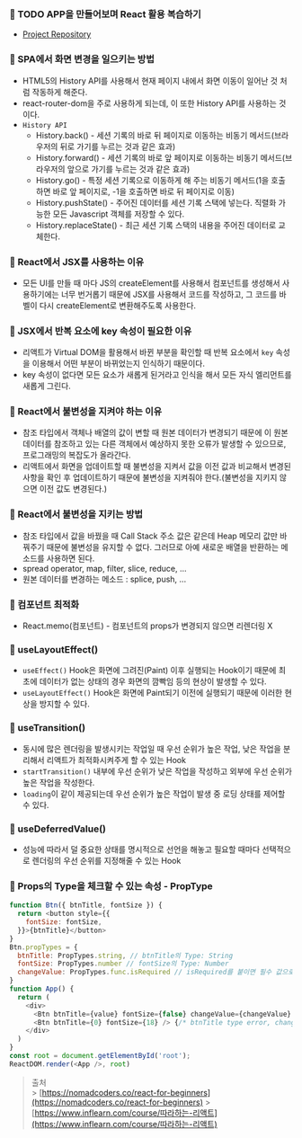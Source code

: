 ### 📌 TODO APP을 만들어보며 React 활용 복습하기

- [Project Repository](https://github.com/DINGUNOTE/react-todo)

### 📌 SPA에서 화면 변경을 일으키는 방법

- HTML5의 History API를 사용해서 현재 페이지 내에서 화면 이동이 일어난 것 처럼 작동하게 해준다.
- react-router-dom을 주로 사용하게 되는데, 이 또한 History API를 사용하는 것이다.
- `History API`
  - History.back() - 세션 기록의 바로 뒤 페이지로 이동하는 비동기 메서드(브라우저의 뒤로 가기를 누르는 것과 같은 효과)
  - History.forward() - 세션 기록의 바로 앞 페이지로 이동하는 비동기 메서드(브라우저의 앞으로 가기를 누르는 것과 같은 효과)
  - History.go() - 특정 세션 기록으로 이동하게 해 주는 비동기 메서드(1을 호출하면 바로 앞 페이지로, -1을 호출하면 바로 뒤 페이지로 이동)
  - History.pushState() - 주어진 데이터를 세션 기록 스택에 넣는다. 직렬화 가능한 모든 Javascript 객체를 저장할 수 있다.
  - History.replaceState() - 최근 세션 기록 스택의 내용을 주어진 데이터로 교체한다.

### 📌 React에서 JSX를 사용하는 이유

- 모든 UI를 만들 때 마다 JS의 createElement를 사용해서 컴포넌트를 생성해서 사용하기에는 너무 번거롭기 때문에 JSX를 사용해서 코드를 작성하고, 그 코드를 바벨이 다시 createElement로 변환해주도록 사용한다.

### 📌 JSX에서 반복 요소에 key 속성이 필요한 이유

- 리액트가 Virtual DOM을 활용해서 바뀐 부분을 확인할 때 반복 요소에서 `key` 속성을 이용해서 어떤 부분이 바뀌었는지 인식하기 때문이다.
- key 속성이 없다면 모든 요소가 새롭게 된거라고 인식을 해서 모든 자식 엘리먼트를 새롭게 그린다.

### 📌 React에서 불변성을 지켜야 하는 이유

- 참조 타입에서 객체나 배열의 값이 변할 때 원본 데이터가 변경되기 때문에 이 원본 데이터를 참조하고 있는 다른 객체에서 예상하지 못한 오류가 발생할 수 있으므로, 프로그래밍의 복잡도가 올라간다.
- 리액트에서 화면을 업데이트할 때 불변성을 지켜서 값을 이전 값과 비교해서 변경된 사항을 확인 후 업데이트하기 때문에 불변성을 지켜줘야 한다.(불변성을 지키지 않으면 이전 값도 변경된다.)

### 📌 React에서 불변성을 지키는 방법

- 참조 타입에서 값을 바꿨을 때 Call Stack 주소 값은 같은데 Heap 메모리 값만 바꿔주기 때문에 불변성을 유지할 수 없다. 그러므로 아예 새로운 배열을 반환하는 메소드를 사용하면 된다.
- spread operator, map, filter, slice, reduce, ...
- 원본 데이터를 변경하는 메소드 : splice, push, ...

### 📌 컴포넌트 최적화

- React.memo(컴포넌트) - 컴포넌트의 props가 변경되지 않으면 리렌더링 X

### 📌 useLayoutEffect()

- `useEffect()` Hook은 화면에 그려진(Paint) 이후 실행되는 Hook이기 때문에 최초에 데이터가 없는 상태의 경우 화면의 깜빡임 등의 현상이 발생할 수 있다.
- `useLayoutEffect()` Hook은 화면에 Paint되기 이전에 실행되기 때문에 이러한 현상을 방지할 수 있다.

### 📌 useTransition()

- 동시에 많은 렌더링을 발생시키는 작업일 때 우선 순위가 높은 작업, 낮은 작업을 분리해서 리액트가 최적화시켜주게 할 수 있는 Hook
- `startTransition()` 내부에 우선 순위가 낮은 작업을 작성하고 외부에 우선 순위가 높은 작업을 작성한다.
- `loading`이 같이 제공되는데 우선 순위가 높은 작업이 발생 중 로딩 상태를 제어할 수 있다.

### 📌 useDeferredValue()

- 성능에 따라서 덜 중요한 상태를 명시적으로 선언을 해놓고 필요할 때마다 선택적으로 렌더링의 우선 순위를 지정해줄 수 있는 Hook

### 📌 Props의 Type을 체크할 수 있는 속성 - PropType

```javascript
function Btn({ btnTitle, fontSize }) {
  return <button style={{
    fontSize: fontSize,
  }}>{btnTitle}</button>
}
Btn.propTypes = {
  btnTitle: PropTypes.string, // btnTitle의 Type: String
  fontSize: PropTypes.number // fontSize의 Type: Number
  changeValue: PropTypes.func.isRequired // isRequired를 붙이면 필수 값으로 설정
}
function App() {
  return (
    <div>
      <Btn btnTitle={value} fontSize={false} changeValue={changeValue} /> {/* fontSize type error */}
      <Btn btnTitle={0} fontSize={18} /> {/* btnTitle type error, changeValue 없음 error */}
    </div>
  )
}
const root = document.getElementById('root');
ReactDOM.render(<App />, root)
```

> 출처<br> > [https://nomadcoders.co/react-for-beginners](https://nomadcoders.co/react-for-beginners) > [https://www.inflearn.com/course/따라하는-리액트](https://www.inflearn.com/course/따라하는-리액트)
